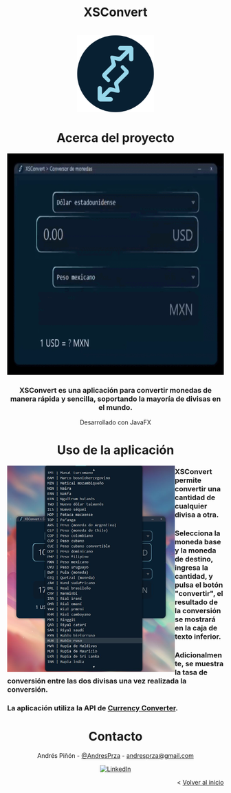 <a name="readme-top"></a>

<!-- PROJECT LOGO -->
<br />
<div align="center">
  <h1 align="center">XSConvert</h1>
  <br/>
    <a href="https://github.com/XsKino/xsconvert">
      <img src="product-img/logo.png" alt="Logo" width="180" height="180">
    </a>
  <br/>

<!-- ABOUT THE PROJECT -->
# Acerca del proyecto

<img src="product-img/showcase.gif" alt="showcase" height="514">

### XSConvert es una aplicación para convertir monedas de manera rápida y sencilla, soportando la mayoría de divisas en el mundo.
Desarrollado con JavaFX



<!-- GETTING STARTED -->
# Uso de la aplicación

<img align="left" src="product-img/step-4.jpg" alt="Logo" width="390px">

<div align="left">
  
  ### XSConvert permite convertir una cantidad de cualquier divisa a otra.

  ### Selecciona la moneda base y la moneda de destino, ingresa la cantidad, y pulsa el botón "convertir", el resultado de la conversión se mostrará en la caja de texto inferior.

  ### Adicionalmente, se muestra la tasa de conversión entre las dos divisas una vez realizada la conversión.

  ### La aplicación utiliza la API de [Currency Converter](https://rapidapi.com/natkapral/api/currency-converter5).

</div>
  

<!-- CONTACT -->
# Contacto

Andrés Piñón - [@AndresPrza](https://twitter.com/AndresPrza) - andresprza@gmail.com

[![LinkedIn][linkedin-shield]][linkedin-url]

<p align="right">< <a href="#readme-top">Volver al inicio</a></p>


<!-- MARKDOWN LINKS & IMAGES -->
<!-- https://www.markdownguide.org/basic-syntax/#reference-style-links -->
[linkedin-shield]: https://img.shields.io/badge/-LinkedIn-black.svg?style=for-the-badge&logo=linkedin&colorB=555
[linkedin-url]: https://linkedin.com/in/andresprza
